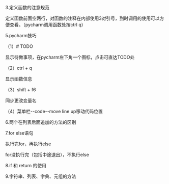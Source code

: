 3.定义函数的注意规范

定义函数前面空两行，对函数的注释在内部使用3对引号，到时调用的使用可以方便查看。（pycharm调用函数处按ctrl q） 

5.pycharm技巧

（1）# TODO 

显示待做事项，在pycharm左下角一个图标，点击可直达TODO处

（2）ctrl + q

显示函数信息

（3）shift + f6

同步更改变量名

（4）菜单栏--code--move line up移动代码位置

 

6.两个在列表后面追加的方法的区别

 

7.for else语句

执行完for，再执行else

for没执行完（包括中途退出），不执行else

 

8.if 和 return 的使用

 

9.字符串、列表、字典、元组的方法
